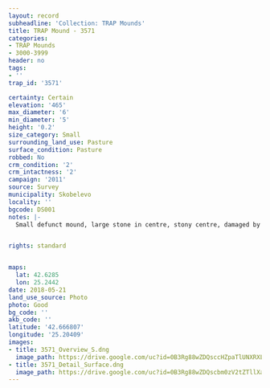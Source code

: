 ```yaml
---
layout: record
subheadline: 'Collection: TRAP Mounds'
title: TRAP Mound - 3571
categories:
- TRAP Mounds
- 3000-3999
header: no
tags:
- ''
trap_id: '3571'

certainty: Certain
elevation: '465'
max_diameter: '6'
min_diameter: '5'
height: '0.2'
size_category: Small
surrounding_land_use: Pasture
surface_condition: Pasture
robbed: No
crm_condition: '2'
crm_intactness: '2'
campaign: '2011'
source: Survey
municipality: Skobelevo
locality: ''
bgcode: DS001
notes: |-
  Small defunct mound, large stone in centre, stony centre, damaged by agricultural acitivity. No visible robbers' trenchs.


rights: standard


maps:
  lat: 42.6285
  lon: 25.2442
date: 2018-05-21
land_use_source: Photo
photo: Good
bg_code: ''
akb_code: ''
latitude: '42.666807'
longitude: '25.20409'
images:
- title: 3571_Overview_S.dng
  image_path: https://drive.google.com/uc?id=0B3Rg88wZDQsccHZpaTlUNXRXLUU
- title: 3571_Detail_Surface.dng
  image_path: https://drive.google.com/uc?id=0B3Rg88wZDQscbm0zV2tZTllXaFE
---
```

